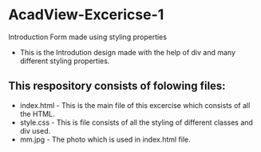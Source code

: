 # AcadView-Excericse-1 
Introduction Form made using styling properties

* This is the Introdution design made with the help of div and many different styling properties.
## This respository consists of folowing files:
* index.html - This is the main file of this excercise which consists of all the HTML.
* style.css - This is file consists of all the styling of different classes and div used.
* mm.jpg - The photo which is used in index.html file.
